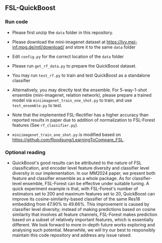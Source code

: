 ## FSL-QuickBoost

### Run code
* Please first unzip the `data` folder in this repository.
* Please download the mini-imagenet dataset at https://lyy.mpi-inf.mpg.de/mtl/download/ and store it to the same `data` folder
* Edit `config.py` for the correct location of the `data` folder 
* Please run `get_rf_data.py` to prepare the QuickBoost dataset. 
* You may run `test_rf.py` to train and test QuickBoost as a standalone classifier
* Alternatively, you may directly test the ensemble. For 5-way-1-shot ensemble (mini-imagenet, relation network), please prepare a trained model via `miniimagenet_train_one_shot.py` to train, and use `test_ensemble.py` to test. 
* Note that the implemented FSL-Rectifier has a higher accuracy than reported results in paper due to addition of normalization to FSL-Forest features (See `rf_classifier.py`).

* `miniimagenet_train_one_shot.py` is modified based on https://github.com/floodsung/LearningToCompare_FSL.

  

### Optional reading
* QuickBoost's good results can be attributed to the nature of FSL classification, and encoder level feature diversity and classifier level diversity in our implementation. In our MM2024 paper, we present both feature and classifier ensemble as a whole package. As for classifier-level ensemble, FSL-Forest can be effective under suitable tuning. A quick experiment example is that, with FSL-Forest's number of estimators set to 200 and maximum features set to 20, QuickBoost can improve its cosine-similarity-based classifier of the same Res18 embedding from 47.90% to 49.66%. This improvement is caused by classifier level diversity; instead of making predictions based on cosine similarity that involves all feature channels, FSL-Forest makes prediction based on a subset of relatively important features, which is essentially different. We look forward to more in-depth future works exploring and analysing such potential. Meanwhile, we will try our best to responsibly maintain this code repository and address any issue raised.
